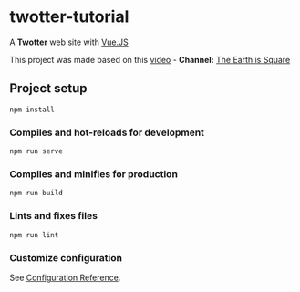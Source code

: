 # twotter-tutorial

A **Twotter** web site with [Vue.JS](https://vuejs.org/)

This project was made based on this [video](https://youtu.be/ZqgiuPt5QZo) - **Channel:** [The Earth is Square](https://www.youtube.com/channel/UC_FBMBKup_b3xk_NfeKlalQ)

## Project setup
```
npm install
```

### Compiles and hot-reloads for development
```
npm run serve
```

### Compiles and minifies for production
```
npm run build
```

### Lints and fixes files
```
npm run lint
```

### Customize configuration
See [Configuration Reference](https://cli.vuejs.org/config/).
